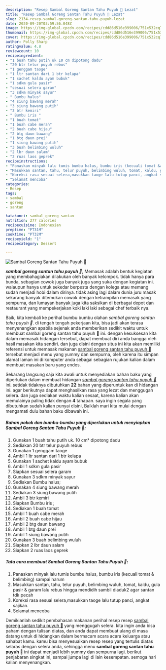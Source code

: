 ```yaml
---
description: "Resep Sambal Goreng Santan Tahu Puyuh 🐣 Lezat"
title: "Resep Sambal Goreng Santan Tahu Puyuh 🐣 Lezat"
slug: 2134-resep-sambal-goreng-santan-tahu-puyuh-lezat
date: 2020-09-20T03:59:56.048Z
image: https://img-global.cpcdn.com/recipes/cdd86d516e399006/751x532cq70/sambal-goreng-santan-tahu-puyuh-🐣-foto-resep-utama.jpg
thumbnail: https://img-global.cpcdn.com/recipes/cdd86d516e399006/751x532cq70/sambal-goreng-santan-tahu-puyuh-🐣-foto-resep-utama.jpg
cover: https://img-global.cpcdn.com/recipes/cdd86d516e399006/751x532cq70/sambal-goreng-santan-tahu-puyuh-🐣-foto-resep-utama.jpg
author: Polly Sharp
ratingvalue: 4.8
reviewcount: 10
recipeingredient:
- "1 buah tahu putih uk 10 cm dipotong dadu"
- "20 btr telur puyuh rebus"
- "1 genggam taoge"
- "1 ltr santan dari 1 btr kelapa"
- "1 sachet kaldu ayam bubuk"
- "1 sdkm gula pasir"
- "sesuai selera garam"
- "3 sdkm minyak sayur"
- " Bumbu halus"
- "4 siung bawang merah"
- "3 siung bawang putih"
- "3 btr kemiri"
- " Bumbu iris "
- "1 buah tomat"
- "1 buah cabe merah"
- "2 buah cabe hijau"
- "2 btg daun bawang"
- "1 btg daun prei"
- "1 siung bawang putih"
- "3 buah belimbing wuluh"
- "2 lbr daun salam"
- "2 ruas laos geprek"
recipeinstructions:
- "Panaskan minyak lalu tumis bumbu halus, bumbu iris (kecuali tomat &amp; belimbing) sampai harum"
- "Masukkan santan, tahu, telur puyuh, belimbing wuluh, tomat, kaldu, gula pasir &amp; garam lalu rebus hingga mendidih sambil diaduk2 agar santan tdk pecah"
- "Koreksi rasa sesuai selera,masukkan taoge lalu tutup panci, angkat sajikan."
- "Selamat mencoba"
categories:
- Resep
tags:
- sambal
- goreng
- santan

katakunci: sambal goreng santan 
nutrition: 277 calories
recipecuisine: Indonesian
preptime: "PT31M"
cooktime: "PT32M"
recipeyield: "1"
recipecategory: Dessert

---
```



![Sambal Goreng Santan Tahu Puyuh 🐣](https://img-global.cpcdn.com/recipes/cdd86d516e399006/751x532cq70/sambal-goreng-santan-tahu-puyuh-🐣-foto-resep-utama.jpg)

<b><i>sambal goreng santan tahu puyuh 🐣</i></b>, Memasak adalah bentuk kegiatan yang membahagiakan dilakukan oleh banyak kelompok. tidak hanya para bunda, sebagian cowok juga banyak juga yang suka dengan kegiatan ini. walaupun hanya untuk sekedar berpesta dengan kolega atau memang sudah menjadi hobi dalam dirinya. tidak asing lagi dalam dunia juru masak sekarang banyak ditemukan cowok dengan ketrampilan memasak yang sempurna, dan lumayan banyak juga kita saksikan di berbagai depot dan restaurant yang mempekerjakan koki laki laki sebagai chef terbaik nya.

Baik, kita kembali ke perihal bumbu bumbu olahan <i>sambal goreng santan tahu puyuh 🐣</i>. di tengah tengah pekerjaan kita, bisa jadi akan terasa menyenangkan apabila sejenak anda memberikan sedikit waktu untuk membuat sambal goreng santan tahu puyuh 🐣 ini. dengan kesuksesan kita dalam memasak hidangan tersebut, dapat membuat diri anda bangga oleh hasil masakan kita sendiri. dan juga disini dengan situs ini kita akan memiliki referensi untuk memasak makanan <u>sambal goreng santan tahu puyuh 🐣</u> tersebut menjadi menu yang yummy dan sempurna, oleh karena itu simpan alamat laman ini di komputer anda sebagai sebagian rujukan kalian dalam membuat masakan baru yang endes.




Sekarang langsung saja kita awali untuk menyediakan bahan baku yang diperlukan dalam membuat hidangan <u><i>sambal goreng santan tahu puyuh 🐣</i></u> ini. setidak tidaknya dibutuhkan <b>22</b> bahan yang diperuntuk kan di hidangan ini. agar berikutnya dapat menghasilkan rasa yang lezat dan menggugah selera. dan juga sediakan waktu kalian sesaat, karena kalian akan memulainya paling tidak dengan <b>4</b> tahapan. saya ingin segala yang dibutuhkan sudah kalian punyai disini, Baiklah mari kita mulai dengan mengamati dulu bahan baku dibawah ini.

<!--inarticleads1-->

##### Bahan pokok dan bumbu-bumbu yang diperlukan untuk menyiapkan Sambal Goreng Santan Tahu Puyuh 🐣:

1. Gunakan 1 buah tahu putih uk. 10 cm² dipotong dadu
1. Sediakan 20 btr telur puyuh rebus
1. Gunakan 1 genggam taoge
1. Ambil 1 ltr santan dari 1 btr kelapa
1. Gunakan 1 sachet kaldu ayam bubuk
1. Ambil 1 sdkm gula pasir
1. Siapkan sesuai selera garam
1. Gunakan 3 sdkm minyak sayur
1. Sediakan  Bumbu halus;
1. Gunakan 4 siung bawang merah
1. Sediakan 3 siung bawang putih
1. Ambil 3 btr kemiri
1. Siapkan  Bumbu iris ;
1. Sediakan 1 buah tomat
1. Ambil 1 buah cabe merah
1. Ambil 2 buah cabe hijau
1. Ambil 2 btg daun bawang
1. Ambil 1 btg daun prei
1. Ambil 1 siung bawang putih
1. Gunakan 3 buah belimbing wuluh
1. Siapkan 2 lbr daun salam
1. Siapkan 2 ruas laos geprek




<!--inarticleads2-->

##### Tata cara membuat Sambal Goreng Santan Tahu Puyuh 🐣:

1. Panaskan minyak lalu tumis bumbu halus, bumbu iris (kecuali tomat &amp; belimbing) sampai harum
1. Masukkan santan, tahu, telur puyuh, belimbing wuluh, tomat, kaldu, gula pasir &amp; garam lalu rebus hingga mendidih sambil diaduk2 agar santan tdk pecah
1. Koreksi rasa sesuai selera,masukkan taoge lalu tutup panci, angkat sajikan.
1. Selamat mencoba




Demikianlah sedikit pembahasan makanan perihal resep resep <u>sambal goreng santan tahu puyuh 🐣</u> yang menggugah selera. kita ingin anda bisa paham dengan tulisan diatas, dan anda dapat membuat ulang di masa datang untuk di hidangkan dalam bermacam acara acara keluarga atau sahabat kamu. kamu bisa menyesuaikan resep resep yang tertulis diatas selaras dengan selera anda, sehingga menu <b>sambal goreng santan tahu puyuh 🐣</b> ini dapat menjadi lebih yummy dan sempurna lagi. berikut penjabaran singkat ini, sampai jumpa lagi di lain kesempatan. semoga hari kalian menyenangkan.
